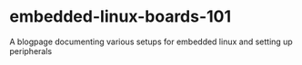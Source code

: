 # embedded-linux-boards-101
A blogpage documenting various setups for embedded linux and setting up peripherals
